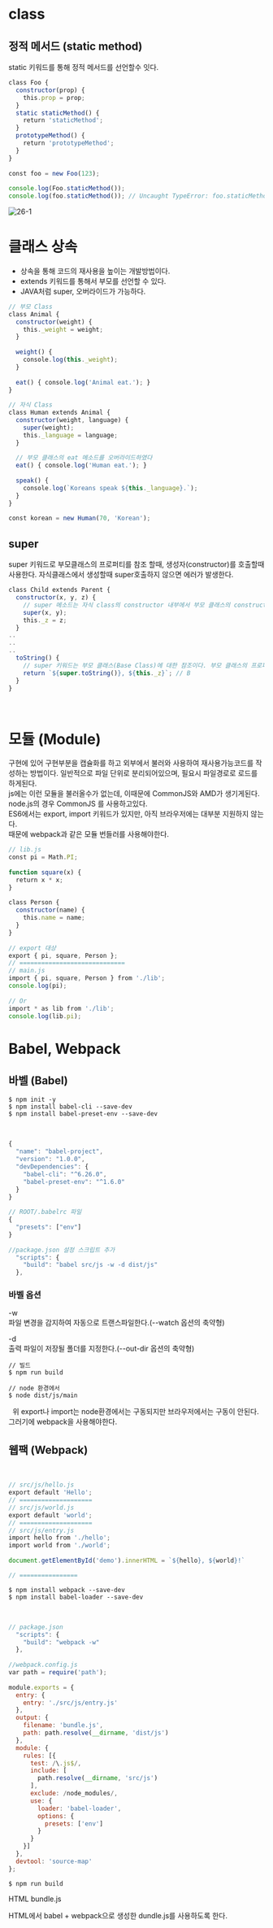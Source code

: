 # class
## 정적 메서드 (static method)
static 키워드를 통해 정적 메서드를 선언할수 잇다.

```js
class Foo {
  constructor(prop) {
    this.prop = prop;      
  }
  static staticMethod() {
    return 'staticMethod';
  }
  prototypeMethod() {
    return 'prototypeMethod';
  }
}
 
const foo = new Foo(123);
 
console.log(Foo.staticMethod());
console.log(foo.staticMethod()); // Uncaught TypeError: foo.staticMethod is not a function
```
![26-1](../img/26-1.png)


# 클래스 상속
- 상속을 통해 코드의 재사용을 높이는 개발방법이다.
- extends 키워드를 통해서 부모를 선언할 수 있다.
- JAVA처럼 super, 오버라이드가 가능하다.

```js
// 부모 Class
class Animal {
  constructor(weight) {
    this._weight = weight;
  }
 
  weight() {
    console.log(this._weight);
  }
 
  eat() { console.log('Animal eat.'); }
}
 
// 자식 Class
class Human extends Animal {
  constructor(weight, language) {
    super(weight);
    this._language = language;
  }
 
  // 부모 클래스의 eat 메소드를 오버라이드하였다
  eat() { console.log('Human eat.'); }
 
  speak() {
    console.log(`Koreans speak ${this._language}.`);
  }
}
 
const korean = new Human(70, 'Korean');
```

## super 
super 키워드로 부모클래스의 프로퍼티를 참조 할때, 생성자(constructor)를 호출할때 사용한다. 
자식클래스에서 생성할때 super호출하지 않으면 에러가 발생한다.
 
```js
class Child extends Parent {
  constructor(x, y, z) {
    // super 메소드는 자식 class의 constructor 내부에서 부모 클래스의 constructor(super-constructor)를 호출한다.
    super(x, y);
    this._z = z;
  }
..
..
..
  toString() {
    // super 키워드는 부모 클래스(Base Class)에 대한 참조이다. 부모 클래스의 프로퍼티 또는 메소드를 참조하기 위해 사용한다.
    return `${super.toString()}, ${this._z}`; // B
  }
}
```
 
# 모듈 (Module)
구현에 있어 구현부분을 캡슐화를 하고 외부에서 불러와 사용하여 재사용가능코드를 작성하는 방법이다. 일반적으로 파일 단위로 분리되어있으며, 필요시 파일경로로 로드를 하게된다.  
js에는 이런 모듈을 불러올수가 없는데, 이때문에 CommonJS와 AMD가 생기게된다.  
node.js의 경우 CommonJS 를 사용하고있다.  
ES6에서는 export, import 키워드가 있지만, 아직 브라우저에는 대부분 지원하지 않는다.  
때문에 webpack과 같은 모듈 번들러를 사용해야한다.
 
```js
// lib.js
const pi = Math.PI;
 
function square(x) {
  return x * x;
}
 
class Person {
  constructor(name) {
    this.name = name;
  }
}
 
// export 대상 
export { pi, square, Person };
// =============================
// main.js
import { pi, square, Person } from './lib';
console.log(pi);
 
// Or
import * as lib from './lib';
console.log(lib.pi);
```

# Babel, Webpack
## 바벨 (Babel)
``` 
$ npm init -y
$ npm install babel-cli --save-dev
$ npm install babel-preset-env --save-dev
```
 
```js
{
  "name": "babel-project",
  "version": "1.0.0",
  "devDependencies": {
    "babel-cli": "^6.26.0",
    "babel-preset-env": "^1.6.0"
  }
}
 
// ROOT/.babelrc 파일
{
  "presets": ["env"]
}
 
//package.json 설정 스크립트 추가
  "scripts": {
    "build": "babel src/js -w -d dist/js"
  },
```

### 바벨 옵션
-w  
파일 변경을 감지하여 자동으로 트랜스파일한다.(--watch 옵션의 축약형)


-d  
출력 파일이 저장될 폴더를 지정한다.(--out-dir 옵션의 축약형)
 
```
// 빌드
$ npm run build
 
// node 환경에서 
$ node dist/js/main
```
 
위 export나 import는 node환경에서는 구동되지만 브라우저에서는 구동이 안된다.
그러기에 webpack을 사용해야한다.
 
## 웹팩 (Webpack)
 
```js
// src/js/hello.js
export default 'Hello';
// ====================
// src/js/world.js
export default 'world';
// ====================
// src/js/entry.js
import hello from './hello';
import world from './world';
 
document.getElementById('demo').innerHTML = `${hello}, ${world}!`

// ================
```

``` 
$ npm install webpack --save-dev
$ npm install babel-loader --save-dev
```
 
```js
// package.json 
  "scripts": {
    "build": "webpack -w"
  },
 
//webpack.config.js
var path = require('path');
 
module.exports = {
  entry: {
    entry: './src/js/entry.js'
  },
  output: {
    filename: 'bundle.js',
    path: path.resolve(__dirname, 'dist/js')
  },
  module: {
    rules: [{
      test: /\.js$/,
      include: [
        path.resolve(__dirname, 'src/js')
      ],
      exclude: /node_modules/,
      use: {
        loader: 'babel-loader',
        options: {
          presets: ['env']
        }
      }
    }]
  },
  devtool: 'source-map'
};
```

```
$ npm run build
```

HTML bundle.js

HTML에서 babel + webpack으로 생성한 dundle.js를 사용하도록 한다.
 